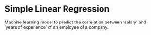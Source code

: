 # Simple Linear Regression

Machine learning model to predict the correlation between ‘salary’ and ‘years of experience’ of an employee of a company.
